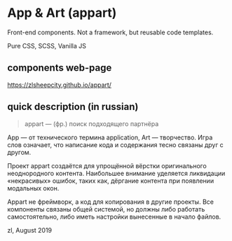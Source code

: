 # App &amp; Art (appart)

Front-end components.
Not a framework, but
reusable code templates.

Pure CSS, SCSS, Vanilla JS


## components web-page

https://zlsheepcity.github.io/appart/


## quick description (in russian)

> appart — (фр.) поиск подходящего партнёра

App — от технического термина application, Art — творчество. Игра слов означает, что написание кода и содержания тесно связаны друг с другом.

Проект appart создаётся для упрощённой вёрстки оригинального неоднородного контента. Наибольшее внимание уделяется ликвидации «некрасивых» ошибок, таких как, дёргание контента при появлении модальных окон.

Appart не фреймворк, а код для копирования в другие проекты. Все компоненты связаны общей системой, но должны либо работать самостоятельно, либо иметь настройки вынесенные в начало файлов.

zl, August 2019
